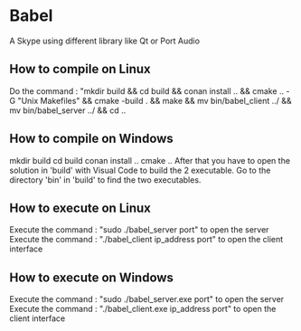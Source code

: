 # Babel

A Skype using different library like Qt or Port Audio

## How to compile on Linux

Do the command : "mkdir build && cd build && conan install .. && cmake .. -G "Unix Makefiles" && cmake -build . && make && mv bin/babel_client ../ && mv bin/babel_server ../ && cd ..

## How to compile on Windows

mkdir build
cd build
conan install ..
cmake ..
After that you have to open the solution in 'build' with Visual Code to build the 2 executable.
Go to the directory 'bin' in 'build' to find the two executables.

## How to execute on Linux

Execute the command : "sudo ./babel_server port" to open the server
Execute the command : "./babel_client ip_address port" to open the client interface

## How to execute on Windows

Execute the command : "sudo ./babel_server.exe port" to open the server
Execute the command : "./babel_client.exe ip_address port" to open the client interface